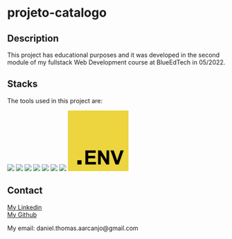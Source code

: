 # projeto-catalogo

## Description
This project has educational purposes and it was developed in the second module
of my fullstack Web Development course at BlueEdTech in 05/2022.

## Stacks
The tools used in this project are:


<section>
    <img src = "https://nodejs.org/static/images/logos/nodejs-new-pantone-black.svg" style = 'height: 140px'>
    <img src="https://img.icons8.com/color/144/000000/css3.png"/>
    <img src="https://img.icons8.com/color/144/000000/html-5--v1.png"/>
    <img src="https://img.icons8.com/color/144/000000/postgreesql.png"/>
    <img src = "https://process.filestackapi.com/cache=expiry:max/resize=width:700/TyzZKw86QzSElYK6bfXK" style = 'height: 140px'>
    <img src = "https://upload.wikimedia.org/wikipedia/commons/6/64/Expressjs.png" style = 'height: 140px'>
    <img src = "https://google.github.io/sqlcommenter/images/sequelize-logo.png" style = 'height: 140px'>
    <img src = "https://raw.githubusercontent.com/motdotla/dotenv/master/dotenv.png" style = 'height: 140px'>
</section>

## Contact
<a href = "https://linkedin.com/in/darcanjoo/">My Linkedin</a>
<br>
<a href = "https://github.com/darcanj0">My Github</a>
<p>My email: daniel.thomas.aarcanjo@gmail.com</p>

